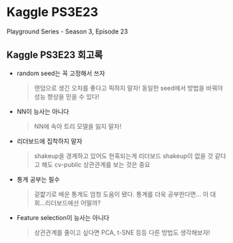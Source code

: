 # Kaggle PS3E23
Playground Series - Season 3, Episode 23

## Kaggle PS3E23 회고록
- random seed는 꼭 고정해서 쓰자
	> 랜덤으로 생긴 오차를 좋다고 픽하지 말자!
	> 동일한 seed에서 방법을 바꿔야 성능 향상을 믿을 수 있다!
- NN이 능사는 아니다
	> NN에 속아 트리 모델을 잃지 말자!
- 리더보드에 집착하지 말자
	> shakeup을 경계하고 있어도 현혹되는게 리더보드
	> shakeup이 없을 것 같다고 해도 cv-public 상관관계를 보는 것은 중요
- 통계 공부는 필수
	> 겉햝기로 배운 통계도 엄청 도움이 됐다.
	> 통계를 더욱 공부한다면... 이 대회...리더보드에선 어떨까?
- Feature selection이 능사는 아니다
	> 상관관계를 줄이고 싶다면 PCA, t-SNE 등등 다른 방법도 생각해보자!